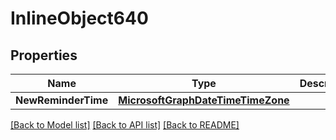 # InlineObject640

## Properties

Name | Type | Description | Notes
------------ | ------------- | ------------- | -------------
**NewReminderTime** | [**MicrosoftGraphDateTimeTimeZone**](microsoft.graph.dateTimeTimeZone.md) |  | [optional] 

[[Back to Model list]](../README.md#documentation-for-models) [[Back to API list]](../README.md#documentation-for-api-endpoints) [[Back to README]](../README.md)


